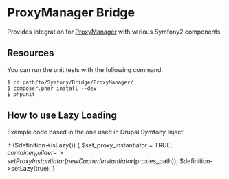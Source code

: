 ProxyManager Bridge
===================

Provides integration for [ProxyManager][1] with various Symfony2 components.

Resources
---------

You can run the unit tests with the following command:

    $ cd path/to/Symfony/Bridge/ProxyManager/
    $ composer.phar install --dev
    $ phpunit

[1]: https://github.com/Ocramius/ProxyManager

How to use Lazy Loading
---------

Example code based in the one used in Drupal Symfony Inject:

  if ($definition->isLazy()) {
    $set_proxy_instantiator = TRUE;
    $container_builder->setProxyInstantiator(new CachedInstantiator($proxies_path));
    $definition->setLazy(true);
  }
